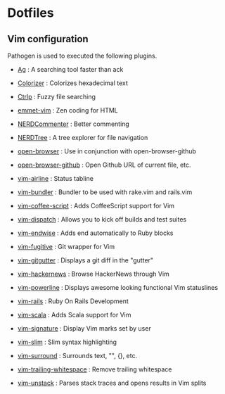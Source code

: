 # Dotfiles

## Vim configuration

Pathogen is used to executed the following plugins.

* [Ag](https://github.com/rking/ag.vim) : A searching tool faster than ack

* [Colorizer](https://github.com/lilydjwg/colorizer) : Colorizes hexadecimal text

* [Ctrlp](https://github.com/kien/ctrlp.vim) : Fuzzy file searching

* [emmet-vim](https://github.com/mattn/emmet-vim) : Zen coding for HTML

* [NERDCommenter](https://github.com/scrooloose/nerdcommenter) : Better commenting

* [NERDTree](https://github.com/scrooloose/nerdtree) : A tree explorer for file navigation

* [open-browser](https://github.com/tyru/open-browser.vim) : Use in conjunction with open-browser-github

* [open-browser-github](https://github.com/tyru/open-browser-github.vim) : Open Github URL of current file, etc.

* [vim-airline](https://github.com/bling/vim-airline) : Status tabline

* [vim-bundler](https://github.com/tpope/vim-bundler) : Bundler to be used with rake.vim and rails.vim

* [vim-coffee-script](https://github.com/kchmck/vim-coffee-script) : Adds CoffeeScript support for Vim

* [vim-dispatch](https://github.com/tpope/vim-dispatch) : Allows you to kick off builds and test suites

* [vim-endwise](https://github.com/tpope/vim-endwise) : Adds end automatically to Ruby blocks

* [vim-fugitive](https://github.com/tpope/vim-fugitive) : Git wrapper for Vim

* [vim-gitgutter](https://github.com/airblade/vim-gitgutter) : Displays a git diff in the "gutter"

* [vim-hackernews](https://github.com/ryanss/vim-hackernews) : Browse HackerNews through Vim

* [vim-powerline](https://github.com/Lokaltog/vim-powerline) : Displays awesome looking functional Vim statuslines

* [vim-rails](https://github.com/tpope/vim-rails) : Ruby On Rails Development

* [vim-scala](https://github.com/derekwyatt/vim-scala) : Adds Scala support for Vim

* [vim-signature](https://github.com/kshenoy/vim-signature) : Display Vim marks set by user

* [vim-slim](https://github.com/slim-template/vim-slim) : Slim syntax highlighting

* [vim-surround](https://github.com/tpope/vim-surround) : Surrounds text, "", {}, etc.

* [vim-trailing-whitespace](https://github.com/bronson/vim-trailing-whitespace) : Remove trailing whitespace

* [vim-unstack](https://github.com/mattboehm/vim-unstack) : Parses stack traces and opens results in Vim splits
